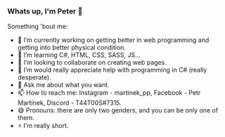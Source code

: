 ### Whats up, I'm Peter 👋

Something 'bout me:

- 🔭 I’m currently working on getting better in web programming and getting into better physical condition.
- 🌱 I’m learning C#, HTML, CSS, SASS, JS...
- 👯 I’m looking to collaborate on creating web pages.
- 🤔 I’m would really appreciate help with programming in C# (really desperate).
- 💬 Ask me about what you want.
- 📫 How to reach me: Instagram - martinek_pp, Facebook - Petr Martínek, Discord - T44T00S#7315.
- 😄 Pronouns: there are only two genders, and you can be only one of them.
- ⚡ I'm really short.

